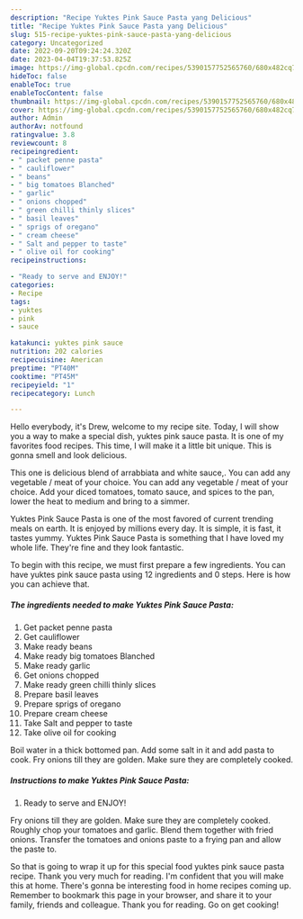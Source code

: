 ```yaml
---
description: "Recipe Yuktes Pink Sauce Pasta yang Delicious"
title: "Recipe Yuktes Pink Sauce Pasta yang Delicious"
slug: 515-recipe-yuktes-pink-sauce-pasta-yang-delicious
category: Uncategorized
date: 2022-09-20T09:24:24.320Z
date: 2023-04-04T19:37:53.825Z
image: https://img-global.cpcdn.com/recipes/5390157752565760/680x482cq70/yuktes-pink-sauce-pasta-recipe-main-photo.jpg
hideToc: false
enableToc: true
enableTocContent: false
thumbnail: https://img-global.cpcdn.com/recipes/5390157752565760/680x482cq70/yuktes-pink-sauce-pasta-recipe-main-photo.jpg
cover: https://img-global.cpcdn.com/recipes/5390157752565760/680x482cq70/yuktes-pink-sauce-pasta-recipe-main-photo.jpg
author: Admin
authorAv: notfound
ratingvalue: 3.8
reviewcount: 8
recipeingredient:
- " packet penne pasta"
- " cauliflower"
- " beans"
- " big tomatoes Blanched"
- " garlic"
- " onions chopped"
- " green chilli thinly slices"
- " basil leaves"
- " sprigs of oregano"
- " cream cheese"
- " Salt and pepper to taste"
- " olive oil for cooking"
recipeinstructions:

- "Ready to serve and ENJOY!"
categories:
- Recipe
tags:
- yuktes
- pink
- sauce

katakunci: yuktes pink sauce 
nutrition: 202 calories
recipecuisine: American
preptime: "PT40M"
cooktime: "PT45M"
recipeyield: "1"
recipecategory: Lunch

---
```



Hello everybody, it's Drew, welcome to my recipe site. Today, I will show you a way to make a special dish, yuktes pink sauce pasta. It is one of my favorites food recipes. This time, I will make it a little bit unique. This is gonna smell and look delicious.

This one is delicious blend of arrabbiata and white sauce,. You can add any vegetable / meat of your choice. You can add any vegetable / meat of your choice. Add your diced tomatoes, tomato sauce, and spices to the pan, lower the heat to medium and bring to a simmer.

Yuktes Pink Sauce Pasta is one of the most favored of current trending meals on earth. It is enjoyed by millions every day. It is simple, it is fast, it tastes yummy. Yuktes Pink Sauce Pasta is something that I have loved my whole life. They're fine and they look fantastic.


To begin with this recipe, we must first prepare a few ingredients. You can have yuktes pink sauce pasta using 12 ingredients and 0 steps. Here is how you can achieve that.

<!--inarticleads1-->

##### The ingredients needed to make Yuktes Pink Sauce Pasta:

1. Get  packet penne pasta
1. Get  cauliflower
1. Make ready  beans
1. Make ready  big tomatoes Blanched
1. Make ready  garlic
1. Get  onions chopped
1. Make ready  green chilli thinly slices
1. Prepare  basil leaves
1. Prepare  sprigs of oregano
1. Prepare  cream cheese
1. Take  Salt and pepper to taste
1. Take  olive oil for cooking


Boil water in a thick bottomed pan. Add some salt in it and add pasta to cook. Fry onions till they are golden. Make sure they are completely cooked. 

<!--inarticleads2-->

##### Instructions to make Yuktes Pink Sauce Pasta:


1. Ready to serve and ENJOY!

Fry onions till they are golden. Make sure they are completely cooked. Roughly chop your tomatoes and garlic. Blend them together with fried onions. Transfer the tomatoes and onions paste to a frying pan and allow the paste to. 

So that is going to wrap it up for this special food yuktes pink sauce pasta recipe. Thank you very much for reading. I'm confident that you will make this at home. There's gonna be interesting food in home recipes coming up. Remember to bookmark this page in your browser, and share it to your family, friends and colleague. Thank you for reading. Go on get cooking!
